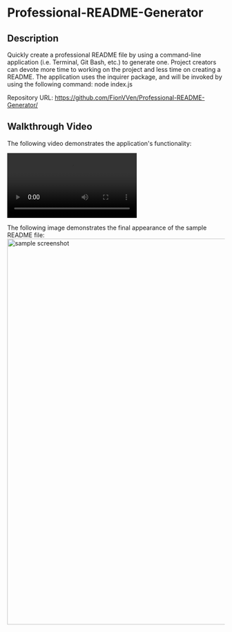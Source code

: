 # Professional-README-Generator

## Description 

Quickly create a professional README file by using a command-line application (i.e. Terminal, Git Bash, etc.) to generate one. Project creators can devote more time to working on the project and less time on creating a README.
The application uses the inquirer package, and will be invoked by using the following command:
node index.js

Repository URL: https://github.com/FionVVen/Professional-README-Generator/


## Walkthrough Video

The following video demonstrates the application's functionality:

![Walkthrough Video](https://user-images.githubusercontent.com/74234811/107212539-39401000-6a5b-11eb-99f3-8b1bf275825d.mp4)

The following image demonstrates the final appearance of the sample README file:
<img width="893" alt="sample screenshot" src="https://user-images.githubusercontent.com/74234811/107213553-b1f39c00-6a5c-11eb-8500-ea51e3c2d46c.png">

